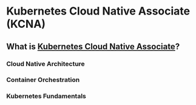 # Kubernetes Cloud Native Associate (KCNA)
## What is [Kubernetes Cloud Native Associate](https://www.cncf.io/training/certification/kcna/)?

### Cloud Native Architecture
### Container Orchestration
### Kubernetes Fundamentals
